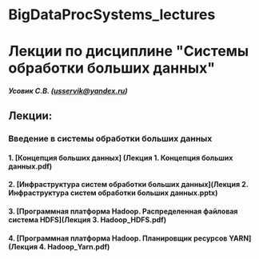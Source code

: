 # BigDataProcSystems_lectures
Лекции по дисциплине "Системы обработки больших данных"
======================
##### Усовик С.В. (usservik@yandex.ru)
Лекции:
----
### Введение в системы обработки больших данных
#### 1. [Концепция больших данных] (Лекция 1. Концепция больших данных.pdf)
#### 2. [Инфраструктура систем обработки больших данных](Лекция 2. Инфраструктура систем обработки больших данных.pptx)
#### 3. [Программная платформа Hadoop. Распределенная файловая система HDFS](Лекция 3. Hadoop_HDFS.pdf) 
#### 4. [Программная платформа Hadoop. Планировщик ресурсов YARN](Лекция 4. Hadoop_Yarn.pdf)
